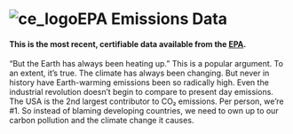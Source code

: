 # ![ce_logo](https://externalassets.cooleffect.org/lib/content/wp-content/uploads/2017/07/13002738/discover-01.png)EPA Emissions Data
#### This is the most recent, certifiable data available from the [EPA](https://www.epa.gov/air-emissions-inventories/air-pollutant-emissions-trends-data).
“But the Earth has always been heating up.” This is a popular argument. To an extent, it’s true. The climate has always been changing. But never in history have Earth-warming emissions been so radically high. Even the industrial revolution doesn’t begin to compare to present day emissions. The USA is the 2nd largest contributor to CO₂ emissions. Per person, we’re #1. So instead of blaming developing countries, we need to own up to our carbon pollution and the climate change it causes.
